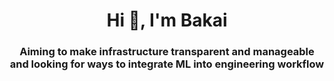 <h1 align="center">Hi 👋, I'm Bakai</h1>
<h3 align="center">Aiming to make infrastructure transparent and manageable and looking for ways to integrate ML into engineering workflow</h3>
